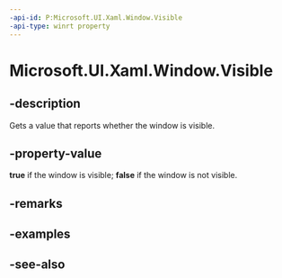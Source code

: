 ```yaml
---
-api-id: P:Microsoft.UI.Xaml.Window.Visible
-api-type: winrt property
---
```


<!-- Property syntax
public bool Visible { get; }
-->

# Microsoft.UI.Xaml.Window.Visible

## -description
Gets a value that reports whether the window is visible.

## -property-value
**true** if the window is visible; **false** if the window is not visible.

## -remarks

## -examples

## -see-also
